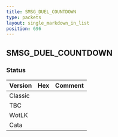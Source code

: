```yaml
---
title: SMSG_DUEL_COUNTDOWN
type: packets
layout: single_markdown_in_list
position: 696
---
```


## SMSG_DUEL_COUNTDOWN

### Status

Version | Hex | Comment
---------- | ---------- | ---------- 
Classic |  |  
TBC |  |  
WotLK |  |  
Cata |  |  
